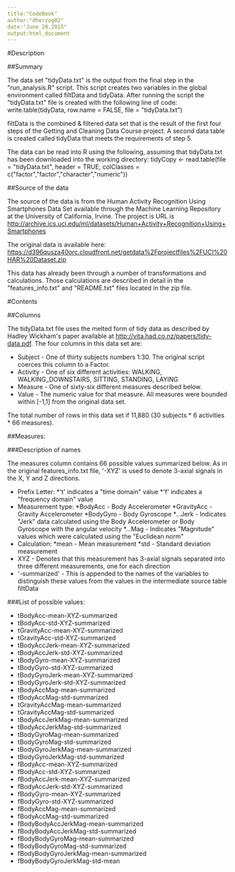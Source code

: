 ```yaml
---
title:"CodeBook"
author:"dherzog02"
date:"June 20,2015"
output:html_document
---
```


#Description

##Summary

The data set "tidyData.txt" is the output from the final step in the "run_analysis.R" script. This script creates two variables in the global environment called filtData and tidyData. After running the script the "tidyData.txt" file is created with the following line of code:
write.table(tidyData, row.name = FALSE, file = "tidyData.txt")

filtData is the combined & filtered data set that is the result of the first four steps of the Getting and Cleaning Data Course project. A second data table is created called tidyData that meets the requirements of step 5.

The data can be read into R using the following, assuming that tidyData.txt has been downloaded into the working directory:
tidyCopy <- read.table(file = "tidyData.txt", header =  TRUE, colClasses = c("factor","factor","character","numeric"))

##Source of the data

The source of the data is from the Human Activity Recognition Using Smartphones Data Set available through the Machine Learning Repository at the University of California, Irvine. The project is URL is <http://archive.ics.uci.edu/ml/datasets/Human+Activity+Recognition+Using+Smartphones>

The original data is available here: <https://d396qusza40orc.cloudfront.net/getdata%2Fprojectfiles%2FUCI%20HAR%20Dataset.zip>

This data has already been through a number of transformations and calculations. Those calculations are described in detail in the "features_info.txt" and "README.txt" files located in the zip file. 

 

#Contents

##Columns

The tidyData.txt file uses the melted form of tidy data as described by Hadley Wickham's paper available at <http://vita.had.co.nz/papers/tidy-data.pdf>. The four columns in this data set are:

- Subject - One of thirty subjects numbers 1:30. The original script coerces this column to a Factor.
- Activity - One of six different activities: WALKING, WALKING_DOWNSTAIRS, SITTING, STANDING, LAYING
- Measure - One of sixty-six different measures described below.
- Value - The numeric value for that measure. All measures were bounded within [-1,1] from the original data set.

The total number of rows in this data set if 11,880 (30 subjects * 6 activities * 66 measures).

##Measures:

###Description of names

The measures column contains 66 possible values summarized below. As in the original features_info.txt file, '-XYZ' is used to denote 3-axial signals in the X, Y and Z directions. 
- Prefix Letter: 
  *'t' indicates a "time domain" value
  *'f' indicates a "frequency domain" value
- Measurement type:
  *BodyAcc - Body Accelerometer
  *GravityAcc - Gravity Accelerometer
  *BodyGyro - Body Gyroscope
  *...Jerk - Indicates "Jerk" data calculated using the Body Accelerometer or Body Gyroscope with the angular velocity
  *...Mag - Indicates "Magnitude" values which were calculated using the "Euclidean norm"
- Calculation:
  *mean - Mean measurement 
  *std - Standard deviation measurement
- XYZ - Denotes that this measurement has 3-axial signals separated into three different measurements, one for each direction
- '-summarized' - This is appended to the names of the variables to distinguish these values from the values in the intermediate source table filtData

###List of possible values:

- tBodyAcc-mean-XYZ-summarized
- tBodyAcc-std-XYZ-summarized
- tGravityAcc-mean-XYZ-summarized
- tGravityAcc-std-XYZ-summarized
- tBodyAccJerk-mean-XYZ-summarized
- tBodyAccJerk-std-XYZ-summarized
- tBodyGyro-mean-XYZ-summarized
- tBodyGyro-std-XYZ-summarized
- tBodyGyroJerk-mean-XYZ-summarized
- tBodyGyroJerk-std-XYZ-summarized
- tBodyAccMag-mean-summarized
- tBodyAccMag-std-summarized
- tGravityAccMag-mean-summarized
- tGravityAccMag-std-summarized
- tBodyAccJerkMag-mean-summarized
- tBodyAccJerkMag-std-summarized
- tBodyGyroMag-mean-summarized
- tBodyGyroMag-std-summarized
- tBodyGyroJerkMag-mean-summarized
- tBodyGyroJerkMag-std-summarized
- fBodyAcc-mean-XYZ-summarized
- fBodyAcc-std-XYZ-summarized
- fBodyAccJerk-mean-XYZ-summarized
- fBodyAccJerk-std-XYZ-summarized
- fBodyGyro-mean-XYZ-summarized
- fBodyGyro-std-XYZ-summarized
- fBodyAccMag-mean-summarized
- fBodyAccMag-std-summarized
- fBodyBodyAccJerkMag-mean-summarized
- fBodyBodyAccJerkMag-std-summarized
- fBodyBodyGyroMag-mean-summarized
- fBodyBodyGyroMag-std-summarized
- fBodyBodyGyroJerkMag-mean-summarized
- fBodyBodyGyroJerkMag-std-mean